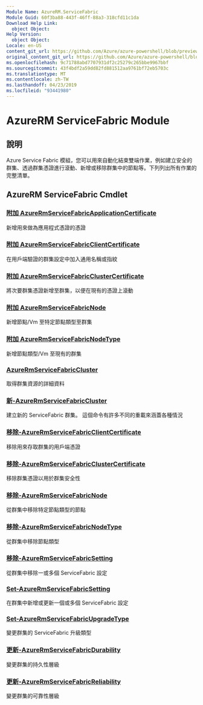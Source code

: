 ```yaml
---
Module Name: AzureRM.ServiceFabric
Module Guid: 60f3ba88-443f-46ff-88a3-318cfd11c1da
Download Help Link:
  object Object: 
Help Version:
  object Object: 
Locale: en-US
content_git_url: https://github.com/Azure/azure-powershell/blob/preview/src/ResourceManager/ServiceFabric/Commands.ServiceFabric/help/AzureRM.ServiceFabric.md
original_content_git_url: https://github.com/Azure/azure-powershell/blob/preview/src/ResourceManager/ServiceFabric/Commands.ServiceFabric/help/AzureRM.ServiceFabric.md
ms.openlocfilehash: 9c71788abd7707931df2c25279c265bbe9967bbf
ms.sourcegitcommit: 43f4bdf2a59dd82fd881512aa9761bf72eb5703c
ms.translationtype: MT
ms.contentlocale: zh-TW
ms.lasthandoff: 04/23/2019
ms.locfileid: "93441980"
---
```

# AzureRM ServiceFabric Module
## 說明
Azure Service Fabric 模組，您可以用來自動化結束雙端作業，例如建立安全的群集、透過群集憑證進行滾動、新增或移除群集中的節點等。下列列出所有作業的完整清單。

## AzureRM ServiceFabric Cmdlet
### [附加 AzureRmServiceFabricApplicationCertificate](Add-AzureRmServiceFabricApplicationCertificate.md)
新增用來做為應用程式憑證的憑證

### [附加 AzureRmServiceFabricClientCertificate](Add-AzureRmServiceFabricClientCertificate.md)
在用戶端驗證的群集設定中加入通用名稱或指紋

### [附加 AzureRmServiceFabricClusterCertificate](Add-AzureRmServiceFabricClusterCertificate.md)
將次要群集憑證新增至群集，以便在現有的憑證上滾動 

### [附加 AzureRmServiceFabricNode](Add-AzureRmServiceFabricNode.md)
新增節點/Vm 至特定節點類型至群集

### [附加 AzureRmServiceFabricNodeType](Add-AzureRmServiceFabricNodeType.md)
新增節點類型/Vm 至現有的群集

### [AzureRmServiceFabricCluster](Get-AzureRmServiceFabricCluster.md)
取得群集資源的詳細資料 

### [新-AzureRmServiceFabricCluster](New-AzureRmServiceFabricCluster.md)
建立新的 ServiceFabric 群集。 這個命令有許多不同的重載來涵蓋各種情況

### [移除-AzureRmServiceFabricClientCertificate](Remove-AzureRmServiceFabricClientCertificate.md)
移除用來存取群集的用戶端憑證

### [移除-AzureRmServiceFabricClusterCertificate](Remove-AzureRmServiceFabricClusterCertificate.md)
移除群集憑證以用於群集安全性

### [移除-AzureRmServiceFabricNode](Remove-AzureRmServiceFabricNode.md)
從群集中移除特定節點類型的節點

### [移除-AzureRmServiceFabricNodeType](Remove-AzureRmServiceFabricNodeType.md)
從群集中移除節點類型

### [移除-AzureRmServiceFabricSetting](Remove-AzureRmServiceFabricSetting.md)
從群集中移除一或多個 ServiceFabric 設定

### [Set-AzureRmServiceFabricSetting](Set-AzureRmServiceFabricSetting.md)
在群集中新增或更新一個或多個 ServiceFabric 設定

### [Set-AzureRmServiceFabricUpgradeType](Set-AzureRmServiceFabricUpgradeType.md)
變更群集的 ServiceFabric 升級類型

### [更新-AzureRmServiceFabricDurability](Update-AzureRmServiceFabricDurability.md)
變更群集的持久性層級

### [更新-AzureRmServiceFabricReliability](Update-AzureRmServiceFabricReliability.md)
變更群集的可靠性層級
